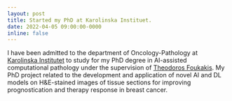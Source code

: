 ```yaml
---
layout: post
title: Started my PhD at Karolinska Instituet.
date: 2022-04-05 09:00:00-0000
inline: false
---
```


I have been admitted to the department of Oncology-Pathology at [Karolinska Institutet](https://ki.se) to study for my PhD degree in AI-assisted computational pathology under the supervision of [Theodoros Foukakis](https://ki.se/personer/theodoros-foukakis). My PhD project related to the development and application of novel AI and DL models on H&E-stained images of tissue sections for improving prognostication and therapy response in breast cancer.
